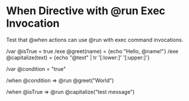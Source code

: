 # When Directive with @run Exec Invocation

Test that @when actions can use @run with exec command invocations.

/var @isTrue = true
/exe @greet(name) = {echo "Hello, @name!"}
/exe @capitalize(text) = {echo "@text" | tr '[:lower:]' '[:upper:]'}

/var @condition = "true"

/when @condition => @run @greet("World")

/when @isTrue => @run @capitalize("test message")